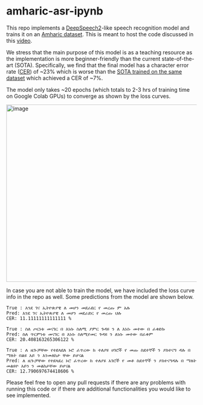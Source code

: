 # amharic-asr-ipynb

This repo implements a [DeepSpeech2](https://arxiv.org/pdf/1512.02595)-like speech recognition model and trains it on an [Amharic dataset](https://github.com/getalp/ALFFA_PUBLIC/tree/master/ASR/AMHARIC). This is meant to host the code discussed in this [video]().

We stress that the main purpose of this model is as a teaching resource as the implementation is more beginner-friendly than the current state-of-the-art (SOTA). Specifically, we find that the final model has a character error rate ([CER](https://galileo.ai/blog/character-error-rate-cer-metric)) of ~23% which is worse than the [SOTA trained on the same dataset](https://huggingface.co/agkphysics/wav2vec2-large-xlsr-53-amharic) which achieved a CER of ~7%. 

The model only takes ~20 epochs (which totals to 2-3 hrs of training time on Google Colab GPUs) to converge as shown by the loss curves.

<img width="846" height="470" alt="image" src="https://github.com/user-attachments/assets/50c79451-93b0-4945-aefe-c86ec76d0381" />


In case you are not able to train the model, we have included the loss curve info in the repo as well. Some predictions from the model are shown below.

```
True : እንደ ገና ኢትዮጵያዊ ለ መሆን መደራደር የ መረጡ ም አሉ
Pred: እንደ ገና ኢትዮጵያዊ ለ መሆን መደራድር የ መረጡ ህሉ
CER: 11.11111111111111 %

True : ስለ ጦርነቱ መናገር በ እነሱ ስለሚ ያምር ጉዳዩ ን ለ እነሱ መተው በ ፈቀድኩ
Pred: ስለ ጥርምነቱ መናገር በ እነሱ ስለሚየመር ጉዳዩ ን ለነሱ መተው በፈቀም
CER: 20.408163265306122 %

True : ለ ዜጐቻቸው የተደላደለ ኑሮ ፈጥረው ከ ተለያዩ ሀገሮች የ መጡ ስደተኞች ን ያስተናግ ዳሉ በ ማለት በልዩ አይ ን እንመለከታ ቸው ይሆናል
Pred: ለ ዜጐቻቸው የተደላደረ ኑሮ ፈጥረው ከ ተለያዩ አገሮች የ መቶ ስደተኞች ን ያስተናግዳሉ በ ማለት መልዩዮ አይን ን መልከታቸው ይሆናል
CER: 12.790697674418606 %
```

Please feel free to open any pull requests if there are any problems with running this code or if there are additional functionalities you would like to see implemented.
